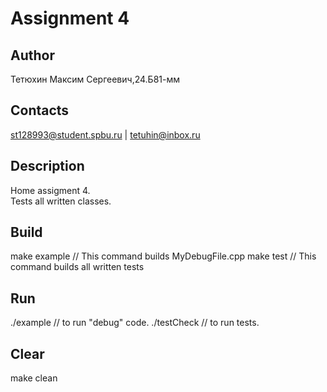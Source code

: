 # Assignment 4
## Author
Тетюхин Максим Сергеевич,24.Б81-мм
## Contacts
st128993@student.spbu.ru | tetuhin@inbox.ru
## Description
Home assigment 4.\
Tests all written classes.
## Build
make example // This command builds MyDebugFile.cpp
make test // This command builds all written tests
## Run
./example // to run "debug" code.
./testCheck // to run tests.
## Clear
make clean
